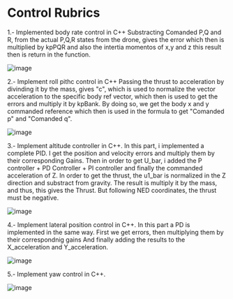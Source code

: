 # Control Rubrics

1.- Implemented body rate control in C++
Substracting Comanded P,Q and R, from the actual P,Q,R states from the drone, gives the error which then is multiplied by kpPQR and also the intertia momentos of x,y and z
this result then is return in the function.

![image](https://user-images.githubusercontent.com/29236973/138579310-18ace3f9-ccdb-42ea-8aa5-aba0507622d3.png)

2.- Implement roll pithc control in C++
Passing the thrust to acceleration by divinding it by the mass, gives "c", which is used to normalize the vector acceleration to the specific body ref vector, which then is used to get the errors and multiply it by kpBank. By doing so, we get the body x and y commanded reference which then is used in the formula to get "Comanded p" and "Comanded q".

![image](https://user-images.githubusercontent.com/29236973/138580232-f41bf40a-4f81-4685-a3a1-94a0a56805b9.png)

3.- Implement altitude controller in C++.
In this part, i implemented a complete PID. I get the position and velocity errors and multiply them by their corresponding Gains.
Then in order to get U_bar, i added the P controller + PD Controller + PI controller and finally the commanded acceleration of Z.
In order to get the thrust, the u1_bar is normalized in the Z direction and substract from gravity.
The result is multiply it by the mass, and thus, this gives the Thrust.
But following NED coordinates, the thrust must be negative.

![image](https://user-images.githubusercontent.com/29236973/138580432-ee4c1a8f-ad1b-429f-8e42-0d52d19c26d9.png)

4.- Implement lateral position control in C++.
In this part a PD is implemented in the same way. First we get errors, then multiplying them by their correspondnig gains And finally adding the results to the X_acceleration and Y_acceleration.

![image](https://user-images.githubusercontent.com/29236973/138581624-adaee4d5-0a75-4e60-bdef-cb67ab7b614d.png)

5.- Implement yaw control in C++.


![image](https://user-images.githubusercontent.com/29236973/138581818-a089144d-3494-4173-9e7b-1da5aa41d2a4.png)

